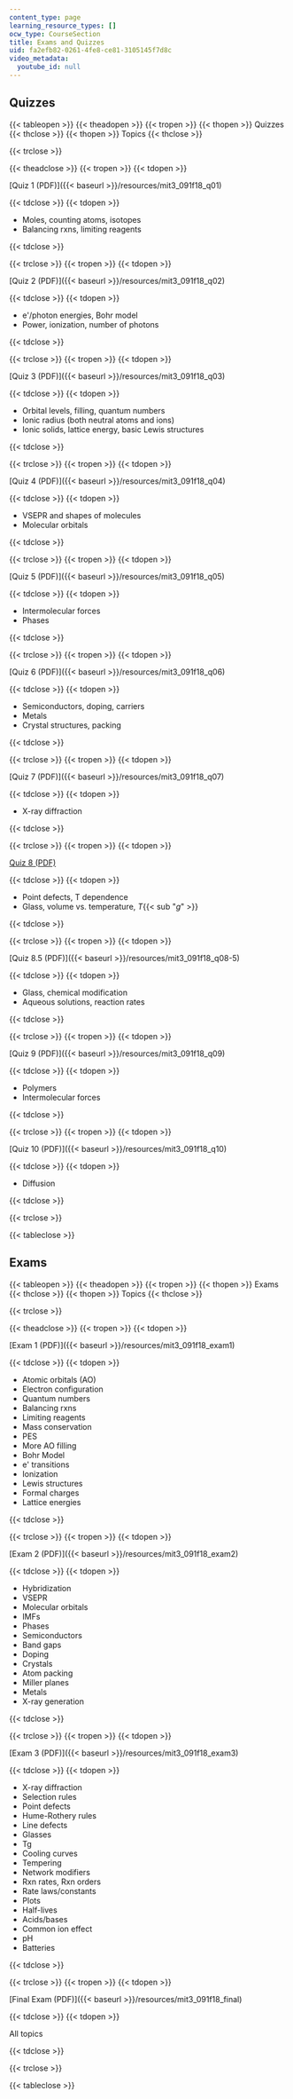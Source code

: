 ```yaml
---
content_type: page
learning_resource_types: []
ocw_type: CourseSection
title: Exams and Quizzes
uid: fa2efb82-0261-4fe8-ce81-3105145f7d8c
video_metadata:
  youtube_id: null
---
```


Quizzes
-------

{{< tableopen >}}
{{< theadopen >}}
{{< tropen >}}
{{< thopen >}}
Quizzes
{{< thclose >}}
{{< thopen >}}
Topics
{{< thclose >}}

{{< trclose >}}

{{< theadclose >}}
{{< tropen >}}
{{< tdopen >}}


[Quiz 1 (PDF)]({{< baseurl >}}/resources/mit3_091f18_q01)


{{< tdclose >}}
{{< tdopen >}}


*   Moles, counting atoms, isotopes
*   Balancing rxns, limiting reagents


{{< tdclose >}}

{{< trclose >}}
{{< tropen >}}
{{< tdopen >}}


[Quiz 2 (PDF)]({{< baseurl >}}/resources/mit3_091f18_q02)


{{< tdclose >}}
{{< tdopen >}}


*   e'/photon energies, Bohr model
*   Power, ionization, number of photons


{{< tdclose >}}

{{< trclose >}}
{{< tropen >}}
{{< tdopen >}}


[Quiz 3 (PDF)]({{< baseurl >}}/resources/mit3_091f18_q03)


{{< tdclose >}}
{{< tdopen >}}


*   Orbital levels, filling, quantum numbers
*   Ionic radius (both neutral atoms and ions)
*   Ionic solids, lattice energy, basic Lewis structures


{{< tdclose >}}

{{< trclose >}}
{{< tropen >}}
{{< tdopen >}}


[Quiz 4 (PDF)]({{< baseurl >}}/resources/mit3_091f18_q04)


{{< tdclose >}}
{{< tdopen >}}


*   VSEPR and shapes of molecules
*   Molecular orbitals


{{< tdclose >}}

{{< trclose >}}
{{< tropen >}}
{{< tdopen >}}


[Quiz 5 (PDF)]({{< baseurl >}}/resources/mit3_091f18_q05)


{{< tdclose >}}
{{< tdopen >}}


*   Intermolecular forces
*   Phases


{{< tdclose >}}

{{< trclose >}}
{{< tropen >}}
{{< tdopen >}}


[Quiz 6 (PDF)]({{< baseurl >}}/resources/mit3_091f18_q06)


{{< tdclose >}}
{{< tdopen >}}


*   Semiconductors, doping, carriers
*   Metals
*   Crystal structures, packing


{{< tdclose >}}

{{< trclose >}}
{{< tropen >}}
{{< tdopen >}}


[Quiz 7 (PDF)]({{< baseurl >}}/resources/mit3_091f18_q07)


{{< tdclose >}}
{{< tdopen >}}


*   X-ray diffraction


{{< tdclose >}}

{{< trclose >}}
{{< tropen >}}
{{< tdopen >}}


[Quiz 8 (PDF)](./resolveuid/ae1910443588adc7d7bc8320609a1ef3)


{{< tdclose >}}
{{< tdopen >}}


*   Point defects, T dependence
*   Glass, volume vs. temperature, _T_{{< sub "_g_" >}}


{{< tdclose >}}

{{< trclose >}}
{{< tropen >}}
{{< tdopen >}}


[Quiz 8.5 (PDF)]({{< baseurl >}}/resources/mit3_091f18_q08-5)


{{< tdclose >}}
{{< tdopen >}}


*   Glass, chemical modification
*   Aqueous solutions, reaction rates


{{< tdclose >}}

{{< trclose >}}
{{< tropen >}}
{{< tdopen >}}


[Quiz 9 (PDF)]({{< baseurl >}}/resources/mit3_091f18_q09)


{{< tdclose >}}
{{< tdopen >}}


*   Polymers
*   Intermolecular forces


{{< tdclose >}}

{{< trclose >}}
{{< tropen >}}
{{< tdopen >}}


[Quiz 10 (PDF)]({{< baseurl >}}/resources/mit3_091f18_q10)


{{< tdclose >}}
{{< tdopen >}}


*   Diffusion


{{< tdclose >}}

{{< trclose >}}

{{< tableclose >}}

Exams
-----

{{< tableopen >}}
{{< theadopen >}}
{{< tropen >}}
{{< thopen >}}
Exams
{{< thclose >}}
{{< thopen >}}
Topics
{{< thclose >}}

{{< trclose >}}

{{< theadclose >}}
{{< tropen >}}
{{< tdopen >}}


[Exam 1 (PDF)]({{< baseurl >}}/resources/mit3_091f18_exam1)


{{< tdclose >}}
{{< tdopen >}}


*   Atomic orbitals (AO)
*   Electron configuration
*   Quantum numbers
*   Balancing rxns
*   Limiting reagents
*   Mass conservation
*   PES
*   More AO filling
*   Bohr Model
*   e' transitions
*   Ionization
*   Lewis structures
*   Formal charges
*   Lattice energies


{{< tdclose >}}

{{< trclose >}}
{{< tropen >}}
{{< tdopen >}}


[Exam 2 (PDF)]({{< baseurl >}}/resources/mit3_091f18_exam2)


{{< tdclose >}}
{{< tdopen >}}


*   Hybridization
*   VSEPR
*   Molecular orbitals
*   IMFs
*   Phases
*   Semiconductors
*   Band gaps
*   Doping
*   Crystals
*   Atom packing
*   Miller planes
*   Metals
*   X-ray generation


{{< tdclose >}}

{{< trclose >}}
{{< tropen >}}
{{< tdopen >}}


[Exam 3 (PDF)]({{< baseurl >}}/resources/mit3_091f18_exam3)


{{< tdclose >}}
{{< tdopen >}}


*   X-ray diffraction
*   Selection rules
*   Point defects
*   Hume-Rothery rules
*   Line defects
*   Glasses
*   Tg
*   Cooling curves
*   Tempering
*   Network modifiers
*   Rxn rates, Rxn orders
*   Rate laws/constants
*   Plots
*   Half-lives
*   Acids/bases
*   Common ion effect
*   pH
*   Batteries


{{< tdclose >}}

{{< trclose >}}
{{< tropen >}}
{{< tdopen >}}


[Final Exam (PDF)]({{< baseurl >}}/resources/mit3_091f18_final)


{{< tdclose >}}
{{< tdopen >}}


All topics


{{< tdclose >}}

{{< trclose >}}

{{< tableclose >}}
